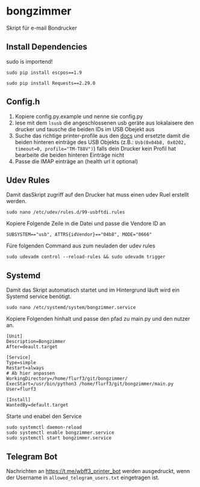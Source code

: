 # bongzimmer
Skript für e-mail Bondrucker

## Install Dependencies
sudo is importend!

```
sudo pip install escpos==1.9
```

```
sudo pip install Requests==2.29.0
```

## Config.h

1. Kopiere config.py.example und nenne sie config.py
2. lese mit dem <code>lsusb</code> die angeschlossenen usb geräte aus lokalaisere den drucker und tausche die beiden IDs im USB Obejekt aus
3. Suche das richtige printer-profile aus den [docs](https://python-escpos.readthedocs.io/en/latest/printer_profiles/available-profiles.html) und ersetzte damit die beiden hinteren einträge des USB Objekts (z.B.: <code>Usb(0x04b8, 0x0202, timeout=0, profile="TM-T88V")</code>) falls dein Drucker kein Profil hat bearbeite die beiden hinteren Einträge nicht
4. Passe die IMAP einträge an (health url it optional)

## Udev Rules
Damit dasSkript zugriff auf den Drucker hat muss einen udev Ruel erstellt werden.

```
sudo nano /etc/udev/rules.d/99-usbftdi.rules
```
Kopiere Folgende Zeile in die Datei und passe die Vendore ID an

```
SUBSYSTEM=="usb", ATTRS{idVendor}=="04b8", MODE="0666"
```

Füre folgenden Command aus zum neuladen der udev rules
```
sudo udevadm control --reload-rules && sudo udevadm trigger
```

## Systemd
Damit das Skript automatisch startet und im Hintergrund läuft wird ein Systemd service benötigt.
```
sudo nano /etc/systemd/system/bongzimmer.service
```
Kopiere Folgenden hinhalt und passe den pfad zu main.py und den nutzer an.

```
[Unit]
Description=Bongzimmer
After=deault.target

[Service]
Type=simple
Restart=always
# Ab hier anpassen
WorkingDirectory=/home/flurf3/git/bongzimmer/
ExecStart=/usr/bin/python3 /home/flurf3/git/bongzimmer/main.py
User=flurf3

[Install]
WantedBy=default.target

```
Starte und enabel den Service

```
sudo systemctl daemon-reload
sudo systemctl enable bongzimmer.service
sudo systemctl start bongzimmer.service
```

## Telegram Bot
Nachrichten an https://t.me/wbff3_printer_bot werden ausgedruckt, wenn der Username in ``allowed_telegram_users.txt`` eingetragen ist.